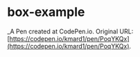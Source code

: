 # box-example
 _A Pen created at CodePen.io. Original URL: [https://codepen.io/kmard1/pen/PoqYKQx](https://codepen.io/kmard1/pen/PoqYKQx).

 